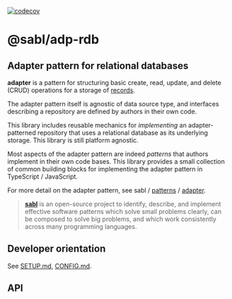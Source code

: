 <!-- BEGIN:REMOVE_FOR_NPM -->
[![codecov](https://codecov.io/gh/libsabl/adp-rdb-js/branch/main/graph/badge.svg?token=TVL1XYSJHA)](https://app.codecov.io/gh/libsabl/adp-rdb-js/branch/main)
<!-- END:REMOVE_FOR_NPM -->

# @sabl/adp-rdb
## Adapter pattern for relational databases

**adapter** is a pattern for structuring basic create, read, update, and delete (CRUD) operations for a storage of [records]().

The adapter pattern itself is agnostic of data source type, and interfaces describing a repository are defined by authors in their own code. 

This library includes reusable mechanics for *implementing* an adapter-patterned repository that uses a relational database as its underlying storage. This library is still platform agnostic. 

Most aspects of the adapter pattern are indeed *patterns* that authors implement in their own code bases. This library provides a small collection of common building blocks for implementing the adapter pattern in TypeScript / JavaScript.

For more detail on the adapter pattern, see sabl / [patterns](https://github.com/libsabl/patterns#patterns) / [adapter](https://github.com/libsabl/patterns/blob/main/patterns/adapter.md).

<!-- BEGIN:REMOVE_FOR_NPM -->
> [**sabl**](https://github.com/libsabl/patterns) is an open-source project to identify, describe, and implement effective software patterns which solve small problems clearly, can be composed to solve big problems, and which work consistently across many programming languages.

## Developer orientation

See [SETUP.md](./docs/SETUP.md), [CONFIG.md](./docs/CONFIG.md).
<!-- END:REMOVE_FOR_NPM -->

## API
  